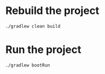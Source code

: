 # Rebuild the project
```bash
./gradlew clean build
```

# Run the project
```bash
./gradlew bootRun
```